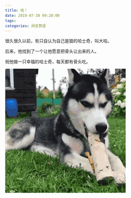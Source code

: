 ```yaml
---
title: 哈！
date: 2019-07-30 09:20:00
tags:
categories: 闲言赘语
---
```


很久很久以前，有只自认为自己是狼的哈士奇，叫大哈。

后来，他找到了一个让他愿意把骨头让出来的人。

祝他做一只幸福的哈士奇，每天都有骨头吃。

![](/images/husky.gif)
